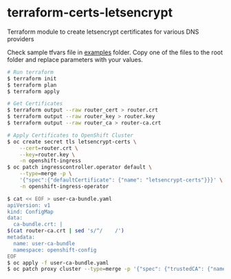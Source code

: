 # terraform-certs-letsencrypt

Terraform module to create letsencrypt certificates for various DNS providers

Check sample tfvars file in [examples](https://github.com/ncolon/terraform-certs-letsencrypt/tree/main/examples) folder. Copy one of the files to the root folder and replace parameters with your values.

```bash
# Run terraform
$ terraform init
$ terraform plan
$ terraform apply

# Get Certificates
$ terraform output --raw router_cert > router.crt
$ terraform output --raw router_key > router.key
$ terraform output --raw router_ca > router-ca.crt

# Apply Certificates to OpenShift Cluster
$ oc create secret tls letsencrypt-certs \
    --cert=router.crt \
    --key=router.key \
    -n openshift-ingress
$ oc patch ingresscontroller.operator default \
    --type=merge -p \
    '{"spec":{"defaultCertificate": {"name": "letsencrypt-certs"}}}' \
    -n openshift-ingress-operator

$ cat << EOF > user-ca-bundle.yaml
apiVersion: v1
kind: ConfigMap
data:
  ca-bundle.crt: |
$(cat router-ca.crt | sed 's/^/    /')
metadata:
  name: user-ca-bundle
  namespace: openshift-config
EOF
$ oc apply -f user-ca-bundle.yaml
$ oc patch proxy cluster --type=merge -p '{"spec": {"trustedCA": {"name": "user-ca-bundle"}}}'
```
